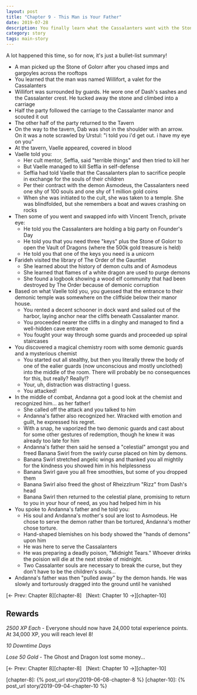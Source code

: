```yaml
---
layout: post
title: "Chapter 9 - This Man is Your Father"
date: 2019-07-28
description: You finally learn what the Cassalanters want with the Stone of Golorr. Andanna's past becomes present again. And there's a twist with Banana Swirl...
category: story
tags: main-story
---
```


A lot happened this time, so for now, it's just a bullet-list summary!

 - A man picked up the Stone of Golorr after you chased imps and gargoyles across the rooftops
 - You learned that the man was named Willifort, a valet for the Cassalanters
 - Willifort was surrounded by guards. He wore one of Dash's sashes and the Cassalanter crest. He tucked away the stone and climbed into a carriage
 - Half the party followed the carriage to the Cassalanter manor and scouted it out
 - The other half of the party returned to the Tavern
 - On the way to the tavern, Dab was shot in the shoulder with an arrow. On it was a note scrawled by Urstul: "i told you i'd get out. i have my eye on you"
 - At the tavern, Vaelle appeared, covered in blood
 - Vaelle told you:
   - Her cult mentor, Seffia, said "terrible things" and then tried to kill her
   - But Vaelle managed to kill Seffia in self-defense
   - Seffia had told Vaelle that the Cassalanters plan to sacrifice people in exchange for the souls of their children
   - Per their contract with the demon Asmodeus, the Cassalanters need one shy of 100 souls and one shy of 1 million gold coins
   - When she was initiated to the cult, she was taken to a temple. She was blindfolded, but she remembers a boat and waves crashing on rocks
 - Then some of you went and swapped info with Vincent Trench, private eye:
   - He told you the Cassalanters are holding a big party on Founder's Day
   - He told you that you need three "keys" plus the Stone of Golorr to open the Vault of Dragons (where the 500k gold treasure is held)
   - He told you that one of the keys you need is a unicorn
 - Farideh visited the library of The Order of the Gauntlet
   - She learned about the history of demon cults and of Asmodeus
   - She learned that flames of a white dragon are used to purge demons
   - She found a logbook showing a wood elf community that had been destroyed by The Order because of demonic corruption
 - Based on what Vaelle told you, you guessed that the entrance to their demonic temple was somewhere on the cliffside below their manor house.
   - You rented a decent schooner in dock ward and sailed out of the harbor, laying anchor near the cliffs beneath Cassalanter manor.
   - You proceeded nearer the cliffs in a dinghy and managed to find a well-hidden cave entrance
   - You fought your way through some guards and proceeded up spiral staircases
 - You discovered a magical chemistry room with some demonic guards and a mysterious chemist
   - You started out all stealthy, but then you literally threw the body of one of the ealier guards (now unconscious and mostly unclothed) into the middle of the room. There will probably be no consequences for this, but really? Really!?
   - Your, uh, distraction was distracting I guess.
   - You attacked!
 - In the middle of combat, Andanna got a good look at the chemist and recognized him... as her father!
   - She called off the attack and you talked to him
   - Andanna's father also recognized her. Wracked with emotion and guilt, he expressed his regret.
   - With a snap, he vaporized the two demonic guards and cast about for some other gestures of redemption, though he knew it was already too late for him
   - Andanna's father then said he sensed a "celestial" amongst you and freed Banana Swirl from the swirly curse placed on him by demons.
   - Banana Swirl stretched angelic wings and thanked you all mightily for the kindness you showed him in his helplessness
   - Banana Swirl gave you all free smoothies, but some of you dropped them
   - Banana Swirl also freed the ghost of Rheizzlrum "Rizz" from Dash's head
   - Banana Swirl then returned to the celestial plane, promising to return to you in your hour of need, as you had helped him in his
 - You spoke to Andanna's father and he told you:
   - His soul and Andanna's mother's soul are lost to Asmodeus. He chose to serve the demon rather than be tortured, Andanna's mother chose torture.
   - Hand-shaped blemishes on his body showed the "hands of demons" upon him
   - He was here to serve the Cassalanters
   - He was preparing a deadly poison, "Midnight Tears." Whoever drinks the poision will die at the next stroke of midnight.
   - Two Cassalanter souls are necessary to break the curse, but they don't have to be the children's souls...
 - Andanna's father was then "pulled away" by the demon hands. He was slowly and torturously dragged into the ground until he vanished

[&larr; Prev: Chapter 8][chapter-8] &nbsp; [Next: Chapter 10 &rarr;][chapter-10]

## Rewards

*2500 XP Each* - Everyone should now have 24,000 total experience points. At 34,000 XP, you will reach level 8!

*10 Downtime Days*

*Lose 50 Gold* - The Ghost and Dragon lost some money...

[&larr; Prev: Chapter 8][chapter-8] &nbsp; [Next: Chapter 10 &rarr;][chapter-10]

[chapter-8]: {% post_url story/2019-06-08-chapter-8 %}
[chapter-10]: {% post_url story/2019-09-04-chapter-10 %}